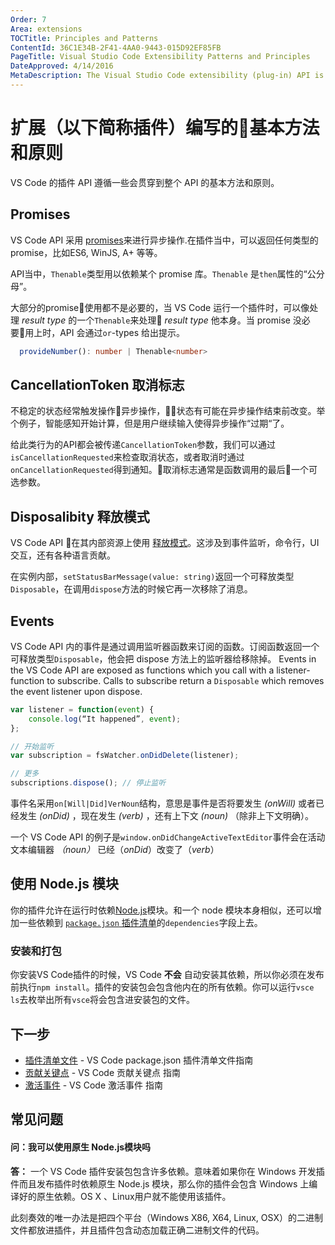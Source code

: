 ```yaml
---
Order: 7
Area: extensions
TOCTitle: Principles and Patterns
ContentId: 36C1E34B-2F41-4AA0-9443-015D92EF85FB
PageTitle: Visual Studio Code Extensibility Patterns and Principles
DateApproved: 4/14/2016
MetaDescription: The Visual Studio Code extensibility (plug-in) API is designed around a set of guiding patterns and principles to promote extension consistency, correctness and ease of development.
---
```


# 扩展（以下简称插件）编写的基本方法和原则

VS Code 的插件 API 遵循一些会贯穿到整个 API 的基本方法和原则。

## Promises

VS Code API 采用 [promises](https://developer.mozilla.org/en-US/docs/Web/JavaScript/Reference/Global_Objects/Promise)来进行异步操作.在插件当中，可以返回任何类型的 promise，比如ES6, WinJS, A+ 等等。

API当中，`Thenable`类型用以依赖某个 promise 库。`Thenable` 是`then`属性的“公分母”。

大部分的promise使用都不是必要的，当 VS Code 运行一个插件时，可以像处理 _result type_ 的一个`Thenable`来处理 _result type_ 他本身。当 promise 没必要用上时，API 会通过`or`-types 给出提示。

```typescript
  provideNumber(): number | Thenable<number>
```

## CancellationToken 取消标志

不稳定的状态经常触发操作异步操作，状态有可能在异步操作结束前改变。举个例子，智能感知开始计算，但是用户继续输入使得异步操作“过期“了。

给此类行为的API都会被传递`CancellationToken`参数，我们可以通过`isCancellationRequested`来检查取消状态，或者取消时通过`onCancellationRequested`得到通知。取消标志通常是函数调用的最后一个可选参数。

## Disposalibity 释放模式

VS Code API 在其内部资源上使用 [释放模式](https://en.wikipedia.org/wiki/Dispose_pattern)。这涉及到事件监听，命令行，UI交互，还有各种语言贡献。

在实例内部，`setStatusBarMessage(value: string)`返回一个可释放类型`Disposable`，在调用`dispose`方法的时候它再一次移除了消息。

## Events

VS Code API 内的事件是通过调用监听器函数来订阅的函数。订阅函数返回一个可释放类型`Disposable`，他会把 dispose 方法上的监听器给移除掉。
Events in the VS Code API are exposed as functions which you call with a listener-function to subscribe. Calls to subscribe return a `Disposable` which removes the event listener upon dispose.

```javascript
var listener = function(event) {
	console.log(“It happened”, event);
};

// 开始监听
var subscription = fsWatcher.onDidDelete(listener);

// 更多
subscriptions.dispose(); // 停止监听
```

事件名采用`on[Will|Did]VerNoun`结构，意思是事件是否将要发生 *(onWill)* 或者已经发生 *(onDid)* ，现在发生 *(verb)* ，还有上下文 *(noun)* （除非上下文明确）。

一个 VS Code API 的例子是`window.onDidChangeActiveTextEditor`事件会在活动文本编辑器 *（noun）* 已经（*onDid*）改变了（*verb*）

## 使用 Node.js 模块

你的插件允许在运行时依赖[Node.js](https://nodejs.org)模块。和一个 node 模块本身相似，还可以增加一些依赖到 [`package.json` 插件清单](/docs/extensionAPI/extension-manifest.md)的`dependencies`字段上去。

### 安装和打包

你安装VS Code插件的时候，VS Code **不会** 自动安装其依赖，所以你必须在发布前执行`npm install`。插件的安装包会包含他内在的所有依赖。你可以运行`vsce ls`去枚举出所有`vsce`将会包含进安装包的文件。

## 下一步

* [插件清单文件](/docs/extensionAPI/extension-manifest.md) - VS Code package.json 插件清单文件指南
* [贡献关键点](/docs/extensionAPI/extension-points.md) - VS Code 贡献关键点 指南
* [激活事件](/docs/extensionAPI/activation-events.md) - VS Code 激活事件 指南

## 常见问题

#### 问：我可以使用原生 Node.js模块吗

**答：** 一个 VS Code 插件安装包包含许多依赖。意味着如果你在 Windows 开发插件而且发布插件时依赖原生 Node.js 模块，那么你的插件会包含 Windows 上编译好的原生依赖。OS X 、Linux用户就不能使用该插件。

此刻奏效的唯一办法是把四个平台（Windows X86, X64, Linux, OSX）的二进制文件都放进插件，并且插件包含动态加载正确二进制文件的代码。
